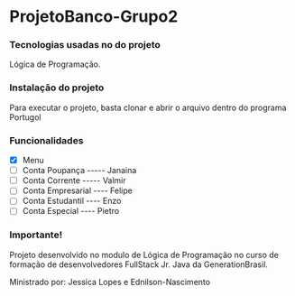 # ProjetoBanco-Grupo2

### Tecnologias usadas no do projeto

Lógica de Programação.

### Instalação do projeto

Para executar o projeto, basta clonar e abrir o arquivo dentro do programa Portugol

### Funcionalidades

- [x] Menu
- [ ] Conta Poupança  -----   Janaina
- [ ] Conta Corrente  -----   Valmir
- [ ] Conta Empresarial ----   Felipe
- [ ] Conta Estudantil ----   Enzo
- [ ] Conta Especial   ----   Pietro

### Importante!

Projeto desenvolvido no modulo de Lógica de Programação no curso de formação de desenvolvedores FullStack Jr. Java da GenerationBrasil.

Ministrado por: Jessica Lopes e Ednilson-Nascimento 



